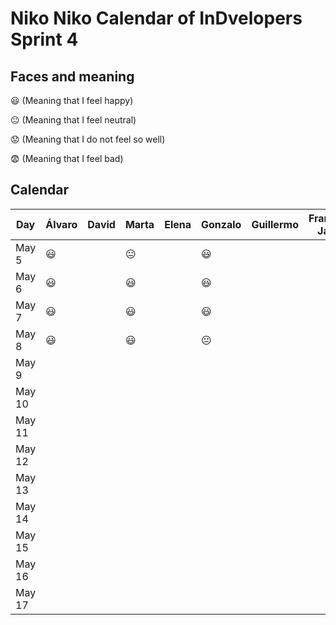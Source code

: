 # Niko Niko Calendar of InDvelopers Sprint 4

## Faces and meaning
:smiley: (Meaning that I feel happy)

:neutral_face: (Meaning that I feel neutral)

:worried: (Meaning that I do not feel so well)

:fearful: (Meaning that I feel bad)


## Calendar

| Day           |     Álvaro    |     David     |     Marta     |     Elena     |    Gonzalo    |    Guillermo   |Francisco Javier|   Alejandro   |     Luis      |  Juan Pablo   |    Moises     |   Fernando    |
| ------------- | ------------- | ------------- | ------------- | ------------- | ------------- | -------------- | -------------- | ------------- | ------------- | ------------- | ------------- | ------------- |
| May 5         |   :smiley:    |               | :neutral_face:|               |    :smiley:    |                |                |               | :smiley:  |               | :smiley:              |               |
| May 6         |   :smiley:    |               | :smiley:      |               |    :smiley:   |                |                |               | :smiley:  |               | :smiley:              |               |
| May 7         |   :smiley:    |               |   :smiley:    |               |   :smiley:    |                |                |               | :smiley:  |               | :smiley:              |               |
| May 8         |   :smiley:    |               |  :smiley:     |               | :neutral_face:|                |                |               | :smiley:  |               | :smiley:              |               |
| May 9         |               |               |               |               |               |                |                |               |               |               |               |               |
| May 10        |               |               |               |               |               |                |                |               |               |               |               |               |
| May 11        |               |               |               |               |               |                |                |               |               |               |               |               |
| May 12        |               |               |               |               |               |                |                |               |               |               |               |               |
| May 13        |               |               |               |               |               |                |                |               |               |               |               |               |
| May 14        |               |               |               |               |               |                |                |               |               |               |               |               |
| May 15        |               |               |               |               |               |                |                |               |               |               |               |               |
| May 16        |               |               |               |               |               |                |                |               |               |               |               |               |
| May 17        |               |               |               |               |               |                |                |               |               |               |               |               |
